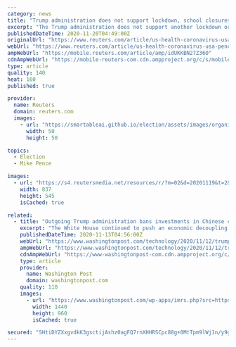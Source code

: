 ```yaml
---
category: news
title: "Trump administration does not support lockdown, school closures: Pence"
excerpt: "The Trump administration does not support another lockdown or school closures to stem the spread of the deadly coronavirus, Vice President Mike Pence said on Thursday, even as infections have hit record highs in recent days in the United States."
publishedDateTime: 2020-11-20T04:49:00Z
originalUrl: "https://www.reuters.com/article/us-health-coronavirus-usa-pence-idUKKBN27Z36O"
webUrl: "https://www.reuters.com/article/us-health-coronavirus-usa-pence-idUKKBN27Z36O"
ampWebUrl: "https://mobile.reuters.com/article/amp/idUKKBN27Z36O"
cdnAmpWebUrl: "https://mobile-reuters-com.cdn.ampproject.org/c/s/mobile.reuters.com/article/amp/idUKKBN27Z36O"
type: article
quality: 140
heat: 160
published: true

provider:
  name: Reuters
  domain: reuters.com
  images:
    - url: "https://smartableai.github.io/election/assets/images/organizations/reuters.com-50x50.jpg"
      width: 50
      height: 50

topics:
  - Election
  - Mike Pence

images:
  - url: "https://s4.reutersmedia.net/resources/r/?m=02&d=20201119&t=2&i=1541832318&w=&fh=545px&fw=&ll=&pl=&sq=&r=LYNXMPEGAI1W8"
    width: 837
    height: 545
    isCached: true

related:
  - title: "Outgoing Trump administration bans investments in Chinese companies it says support China’s military"
    excerpt: "The White House continued to push an economic decoupling with China by banning certain U.S. investments in companies linked to Chinese military"
    publishedDateTime: 2020-11-13T04:56:00Z
    webUrl: "https://www.washingtonpost.com/technology/2020/11/12/trump-bans-investment-china/"
    ampWebUrl: "https://www.washingtonpost.com/technology/2020/11/12/trump-bans-investment-china/?outputType=amp"
    cdnAmpWebUrl: "https://www-washingtonpost-com.cdn.ampproject.org/c/s/www.washingtonpost.com/technology/2020/11/12/trump-bans-investment-china/?outputType=amp"
    type: article
    provider:
      name: Washington Post
      domain: washingtonpost.com
    quality: 110
    images:
      - url: "https://www.washingtonpost.com/wp-apps/imrs.php?src=https://arc-anglerfish-washpost-prod-washpost.s3.amazonaws.com/public/BWJA7BU6OII6VPQGV5KRJ3QDQU.jpg&w=1440"
        width: 1440
        height: 960
        isCached: true

secured: "SHtiDYZXxgvdkK3gsctijAshz0agFQ7rnXHHRSCpc88g+0MtTpm9lWj1n/y9gJ4QiahncM+3E0sAsOAEF8BhDL5O7Sh+CxxWUsYfbB7OJGB5hoRQu4HqO8h4F0YrqSai1AGeYqwndVDFUQ/ZB28bJSOl5irmjLsc7sM+RUtMtM6FixMm2M981DU9TwlL+9xK3vDBDAYjguZ4nkzDYy1FHks58wKHiu19RjN25cjkXP+WZeD6DOWOLpnVrXKe0dK5KbTWdUxIm0b5A9Ru6kxVKnMg97ZCOE9r3O4x5056Mp/97NSeyTkWhjuH3O3IW9HuNZ4i7QoOkLTpRoD7el33we1VGuzbk9U1fjqanyYM8TE=;nxtlTHnKnDfzmcUmMlvq0Q=="
---
```


